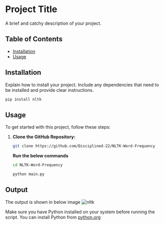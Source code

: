 # Project Title

A brief and catchy description of your project.

## Table of Contents

- [Installation](#installation)
- [Usage](#usage)

## Installation

Explain how to install your project. Include any dependencies that need to be installed and provide clear instructions.

```bash
pip install nltk
```
## Usage

To get started with this project, follow these steps:

1. **Clone the GitHub Repository:**
   ```bash
   git clone https://github.com/Disciplined-22/NLTK-Word-Frequency
   ```
   **Run the below commands**
   ```bash
   cd NLTK-Word-Frequency
   ```
      ```bash
   python main.py
   ```
      
## Output
The output is shown in below image
![nltk](https://github.com/Disciplined-22/NLTK-Word-Frequency/assets/129745308/fb56f451-042a-4ad6-87fc-91e42acd7b9c)

Make sure you have Python installed on your system before running the script. You can install Python from [python.org](https://www.python.org/)


